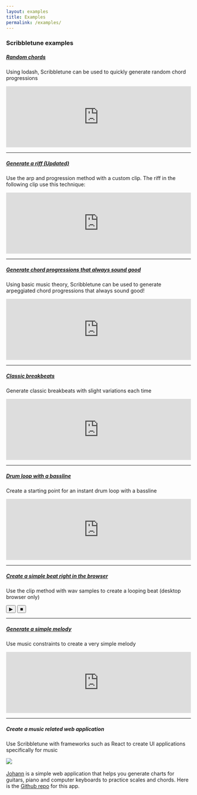 ```yaml
---
layout: examples
title: Examples
permalink: /examples/
---
```


### Scribbletune examples

##### [Random chords](/examples/random-chords)

Using lodash, Scribbletune can be used to quickly generate random chord progressions

<iframe width="100%" height="166" scrolling="no" frameborder="no" allow="autoplay" src="https://w.soundcloud.com/player/?url=https%3A//api.soundcloud.com/tracks/872748478&color=%23080404&auto_play=false&hide_related=false&show_comments=true&show_user=true&show_reposts=false"></iframe>

<hr>

##### [Generate a riff (Updated)](/examples/riff)

Use the arp and progression method with a custom clip. The riff in the following clip use this technique:

<iframe width="100%" height="166" scrolling="no" frameborder="no" allow="autoplay"
      src="https://w.soundcloud.com/player/?url=https%3A//api.soundcloud.com/tracks/535502394&color=%23080404&auto_play=false&hide_related=false&show_comments=true&show_user=true&show_reposts=false&show_teaser=false"></iframe>

<hr>

##### [Generate chord progressions that always sound good](/examples/chord-progressions)

Using basic music theory, Scribbletune can be used to generate arpeggiated chord progressions that always sound good!

<iframe width="100%" height="166" scrolling="no" frameborder="no" allow="autoplay" src="https://w.soundcloud.com/player/?url=https%3A//api.soundcloud.com/tracks/691481236&color=%23080404&auto_play=false&hide_related=true&show_comments=false&show_user=true&show_reposts=false&show_teaser=false"></iframe>

<hr>

##### [Classic breakbeats](/examples/breakbeats)

Generate classic breakbeats with slight variations each time

<iframe width="100%" height="166" scrolling="no" frameborder="no" allow="autoplay" src="https://w.soundcloud.com/player/?url=https%3A//api.soundcloud.com/tracks/653692301&color=%23080404&auto_play=false&hide_related=false&show_comments=true&show_user=true&show_reposts=false&show_teaser=true"></iframe>

<hr>

##### [Drum loop with a bassline](/examples/beat2)

Create a starting point for an instant drum loop with a bassline

<iframe width="100%" height="166" scrolling="no" frameborder="no" allow="autoplay" src="https://w.soundcloud.com/player/?url=https%3A//api.soundcloud.com/tracks/653204363&color=%23080404&auto_play=false&hide_related=false&show_comments=true&show_user=true&show_reposts=false&show_teaser=true"></iframe>

<hr>

##### [Create a simple beat right in the browser](/examples/beat)

Use the clip method with wav samples to create a looping beat (desktop browser only)

<div>
  <button class="btnStartAll">&#9654;</button>
  <button class="btnStopAll">&#9632;</button>
</div>

<script src="/js/beat.js"></script>

<hr>

##### [Generate a simple melody](/examples/melody)

Use music constraints to create a very simple melody

<iframe width="100%" height="166" scrolling="no" frameborder="no" allow="autoplay" src="https://w.soundcloud.com/player/?url=https%3A//api.soundcloud.com/tracks/606723279&color=%23080404&auto_play=false&hide_related=false&show_comments=true&show_user=true&show_reposts=false&show_teaser=true"></iframe>

<hr>

##### Create a music related web application

Use Scribbletune with frameworks such as React to create UI applications specifically for music

<div><img src="https://scribbletune.github.io/johann/logo.png" style="max-width:200px" /></div><br>
<a href="https://scribbletune.github.io/johann/#/">Johann</a> is a simple web application that helps you generate charts for guitars, piano and computer keyboards to practice scales and chords. Here is the <a href="https://github.com/scribbletune/johann">Github repo</a> for this app.
